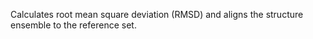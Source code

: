 Calculates root mean square deviation (RMSD) and aligns the structure ensemble to the reference set.
